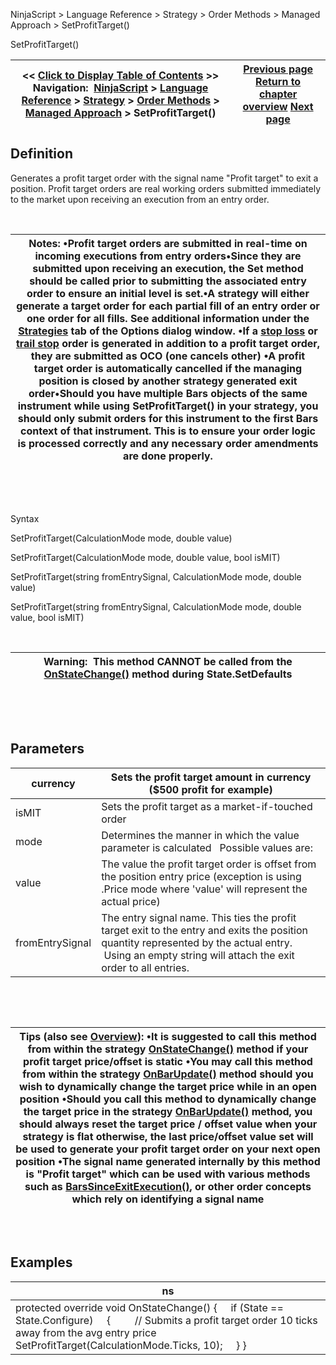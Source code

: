 ﻿


NinjaScript \> Language Reference \> Strategy \> Order Methods \> Managed Approach \> SetProfitTarget()






















SetProfitTarget()







| \<\< [Click to Display Table of Contents](setprofittarget.md) \>\> **Navigation:**     [NinjaScript](ninjascript.md) \> [Language Reference](language_reference_wip.md) \> [Strategy](strategy.md) \> [Order Methods](order_methods.md) \> [Managed Approach](managed_approach.md) \> SetProfitTarget() | [Previous page](setparabolicstop.md) [Return to chapter overview](managed_approach.md) [Next page](setstoploss.md) |
| --- | --- |











## Definition


Generates a profit target order with the signal name "Profit target" to exit a position. Profit target orders are real working orders submitted immediately to the market upon receiving an execution from an entry order. 


 




| Notes: •Profit target orders are submitted in real\-time on incoming executions from entry orders•Since they are submitted upon receiving an execution, the Set method should be called prior to submitting the associated entry order to ensure an initial level is set.•A strategy will either generate a target order for each partial fill of an entry order or one order for all fills. See additional information under the [Strategies](options_strategies.md) tab of the Options dialog window. •If a [stop loss](setstoploss.md) or [trail stop](settrailstop.md) order is generated in addition to a profit target order, they are submitted as OCO (one cancels other) •A profit target order is automatically cancelled if the managing position is closed by another strategy generated exit order•Should you have multiple Bars objects of the same instrument while using SetProfitTarget() in your strategy, you should only submit orders for this instrument to the first Bars context of that instrument. This is to ensure your order logic is processed correctly and any necessary order amendments are done properly. |
| --- |



   

 


Syntax  

SetProfitTarget(CalculationMode mode, double value)  

SetProfitTarget(CalculationMode mode, double value, bool isMIT)  

SetProfitTarget(string fromEntrySignal, CalculationMode mode, double value)  

SetProfitTarget(string fromEntrySignal, CalculationMode mode, double value, bool isMIT)


 




| Warning:  This method CANNOT be called from the [OnStateChange()](onstatechange.md) method during State.SetDefaults |
| --- |



 


 


## Parameters




| currency | Sets the profit target amount in currency ($500 profit for example) |
| --- | --- |
| isMIT | Sets the profit target as a market\-if\-touched order |
| mode | Determines the manner in which the value parameter is calculated   Possible values are:     | CalculationMode.Currency | PnL away from average entry. Calculated by the dollar per tick value for the order quantity used. When this mode is used, [StopTargetHandling](stoptargethandling.md) will automatically be set to ByStrategyPosition | | --- | --- | | CalculationMode.Percent | Percentage away from the average entry, based on the average entry price. | | CalculationMode.Pips | Pips away from average entry. | | CalculationMode.Price | The absolute price point specified. | | CalculationMode.Ticks | Ticks away from entry average entry. |      Please note in percentage calculation mode a value of 1 is equal to 100%, a value of 0\.1 is equal to 10%, and a value of 0\.01 will be 1% |
| value | The value the profit target order is offset from the position entry price (exception is using .Price mode where 'value' will represent the actual price) |
| fromEntrySignal | The entry signal name. This ties the profit target exit to the entry and exits the position quantity represented by the actual entry.  Using an empty string will attach the exit order to all entries. |



 


 




| Tips (also see [Overview](managed_approach.md)): •It is suggested to call this method from within the strategy [OnStateChange()](onstatechange.md) method if your profit target price/offset is static •You may call this method from within the strategy [OnBarUpdate()](onbarupdate.md) method should you wish to dynamically change the target price while in an open position •Should you call this method to dynamically change the target price in the strategy [OnBarUpdate()](onbarupdate.md) method, you should always reset the target price / offset value when your strategy is flat otherwise, the last price/offset value set will be used to generate your profit target order on your next open position •The signal name generated internally by this method is "Profit target" which can be used with various methods such as [BarsSinceExitExecution()](barssinceexitexecution.md), or other order concepts which rely on identifying a signal name |
| --- |



## 


 


## Examples




| ns |
| --- |
| protected override void OnStateChange() {      if (State \=\= State.Configure)      {          // Submits a profit target order 10 ticks away from the avg entry price          SetProfitTarget(CalculationMode.Ticks, 10);      } } |



 


 








